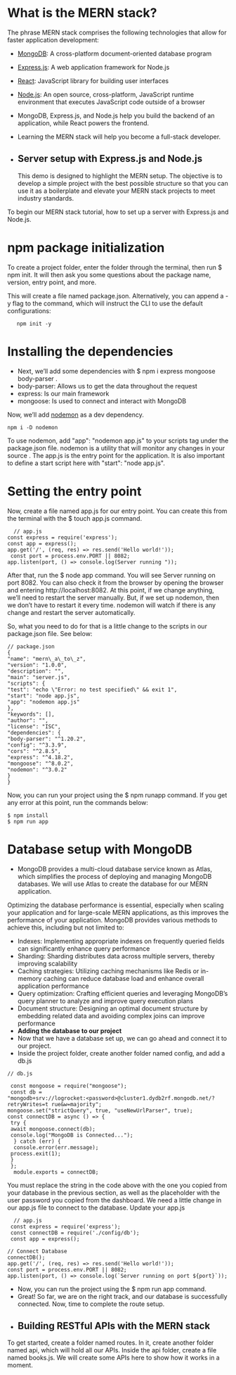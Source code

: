 # What is the MERN stack?

The phrase MERN stack comprises the following technologies that allow for faster application development:

- [MongoDB](https://www.mongodb.com/): A cross-platform document-oriented database program
- [Express.js](https://expressjs.com/): A web application framework for Node.js
- [React](https://reactjs.org/): JavaScript library for building user interfaces
- [Node.js](https://nodejs.org/en/): An open source, cross-platform, JavaScript runtime environment that executes JavaScript code outside of a browser
  
- MongoDB, Express.js, and Node.js help you build the backend of an application, while React powers the frontend. 
  
- Learning the MERN stack will help you become a full-stack developer.
- 
  ## Server setup with Express.js and Node.js
  
  This demo is designed to highlight the MERN setup. The objective is to develop a simple project with the best possible structure so that you can use it as a boilerplate and elevate your MERN stack projects to meet industry standards.
  
 To begin our MERN stack tutorial, how to set up a server with Express.js and Node.js.


  # npm package initialization
 To create a project folder, enter the folder through the terminal, then run $ npm init. It will then ask you some questions about the package name, version, entry point, and more.
 
 This will create a file named package.json. Alternatively, you can append a -y flag to the command, which will instruct the CLI to use the default configurations:
```
   npm init -y
  ```
  # Installing the dependencies
- Next, we’ll add some dependencies with $ npm i express mongoose body-parser .
- body-parser: Allows us to get the data throughout the request
- express: Is our main framework
- mongoose: Is used to connect and interact with MongoDB

Now, we’ll add [nodemon](https://nodemon.io/) as a dev dependency. 
```
npm i -D nodemon
```
 To use nodemon, add "app": "nodemon app.js" to your scripts tag under the package.json file.
 nodemon is a utility that will monitor any changes in your source . The app.js is the entry point for the application. It is also important to define a start script here with "start": "node app.js".
  
  # Setting the entry point
 Now, create a file named app.js for our entry point. You can create this from the terminal with the $ touch app.js command.
  

```
  // app.js
const express = require('express');
const app = express();
app.get('/', (req, res) => res.send('Hello world!'));
 const port = process.env.PORT || 8082;
app.listen(port, () => console.log(Server running "));
```

 After that, run the $ node app command. You will see Server running on port 8082. You can also check it from the browser by opening the browser and entering http://localhost:8082.
 At this point, if we change anything, we’ll need to restart the server manually. But, if we set up nodemon, then we don’t have to restart it every time. nodemon will watch if there is any change and restart the server automatically.
  
 So, what you need to do for that is a little change to the scripts in our package.json file. See below:
  
  ```
  // package.json
  {
  "name": "mern\_a\_to\_z",
  "version": "1.0.0",
  "description": "",
  "main": "server.js",
  "scripts": {
  "test": "echo \"Error: no test specified\" && exit 1",
  "start": "node app.js",
  "app": "nodemon app.js"
  },
  "keywords": [],
  "author": "",
  "license": "ISC",
  "dependencies": {
 "body-parser": "^1.20.2",
  "config": "^3.3.9",
  "cors": "^2.8.5",
  "express": "^4.18.2",
  "mongoose": "^8.0.2",
  "nodemon": "^3.0.2"
  }
  } 
  ```
  
 Now, you can run your project using the $ npm runapp command. If you get any error at this point, run the commands below:
 
  ```
 $ npm install
 $ npm run app
 ```
  # Database setup with MongoDB
  
- MongoDB provides a multi-cloud database service known as Atlas, which simplifies the process of deploying and managing MongoDB databases. We will use Atlas to create the database for our MERN application.


Optimizing the database performance is essential, especially when scaling your application and for large-scale MERN applications, as this improves the performance of your application. MongoDB provides various methods to achieve this, including but not limited to:

- Indexes: Implementing appropriate indexes on frequently queried fields can significantly enhance query performance
- Sharding: Sharding distributes data across multiple servers, thereby improving scalability
- Caching strategies: Utilizing caching mechanisms like Redis or in-memory caching can reduce database load and enhance overall application performance
- Query optimization: Crafting efficient queries and leveraging MongoDB’s query planner to analyze and improve query execution plans
- Document structure: Designing an optimal document structure by embedding related data and avoiding complex joins can improve performance
- **Adding the database to our project**
- Now that we have a database set up, we can go ahead and connect it to our project.
- Inside the project folder, create another folder named config, and add a db.js

```
// db.js

 const mongoose = require("mongoose");
 const db =
"mongodb+srv://logrocket:<password>@cluster1.dydb2rf.mongodb.net/?retryWrites=t rue&w=majority";
mongoose.set("strictQuery", true, "useNewUrlParser", true);
const connectDB = async () => {
 try {
 await mongoose.connect(db);
 console.log("MongoDB is Connected...");
  } catch (err) {
  console.error(err.message);
 process.exit(1);
 }
 };
  module.exports = connectDB;
```
 You must replace the string in the code above with the one you copied from your database in the previous section, as well as the placeholder with the user password you copied from the dashboard.
 We need a little change in our app.js file to connect to the database. Update your app.js

```
  // app.js
 const express = require('express');
 const connectDB = require('./config/db');
 const app = express();
```
```
// Connect Database
connectDB();
app.get('/', (req, res) => res.send('Hello world!'));
const port = process.env.PORT || 8082;
app.listen(port, () => console.log(`Server running on port ${port}`));
```
- Now, you can run the project using the $ npm run app command.
- Great! So far, we are on the right track, and our database is successfully connected. Now, time to complete the route setup.
- 
  ## Building RESTful APIs with the MERN stack
  
 To get started, create a folder named routes. In it, create another folder named api, which will hold all our APIs. Inside the api folder, create a file named books.js. We will create some APIs here to show how it works in a moment.
 



